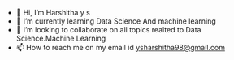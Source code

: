 - 👋 Hi, I’m Harshitha y s
- 🌱 I’m currently learning Data Science And machine learning
- 💞️ I’m looking to collaborate on all topics realted to Data Science.Machine Learning
- 📫 How to reach me on my email id ysharshitha98@gmail.com

<!---
ysharshitha/ysharshitha is a ✨ special ✨ repository because its `README.md` (this file) appears on your GitHub profile.
You can click the Preview link to take a look at your changes.
--->
